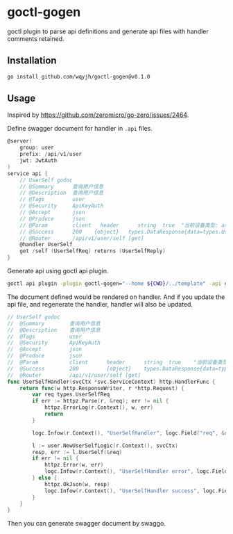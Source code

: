 # goctl-gogen

goctl plugin to parse api definitions and generate api files with handler comments retained.

## Installation

```bash
go install github.com/wqyjh/goctl-gogen@v0.1.0
```

## Usage

Inspired by https://github.com/zeromicro/go-zero/issues/2464.


Define swagger document for handler in `.api` files.

```go
@server(
	group: user
    prefix: /api/v1/user
    jwt: JwtAuth
)
service api {
    // UserSelf godoc
    // @Summary      查询用户信息
    // @Description  查询用户信息
    // @Tags         user
    // @Security     ApiKeyAuth
    // @Accept       json
    // @Produce      json
    // @Param        client   header      string  true  "当前设备类型: android/ios"
    // @Success      200    {object}   types.DataResponse{data=types.UserSelfReply}
    // @Router       /api/v1/user/self [get]
    @handler UserSelf
    get /self (UserSelfReq) returns (UserSelfReply)
}
```

Generate api using goctl api plugin.

```bash
goctl api plugin -plugin goctl-gogen="--home ${CWD}/../template" -api def/main.api -dir ./ -style goZero
```

The document defined would be rendered on handler. And if you update the api file, and regenerate the handler, handler will also be updated.

```go
// UserSelf godoc
//	@Summary		查询用户信息
//	@Description	查询用户信息
//	@Tags			user
//	@Security		ApiKeyAuth
//	@Accept			json
//	@Produce		json
//	@Param			client		header		string	true	"当前设备类型: android/ios"
//	@Success		200			{object}	types.DataResponse{data=types.UserSelfReply}
//	@Router			/api/v1/user/self [get]
func UserSelfHandler(svcCtx *svc.ServiceContext) http.HandlerFunc {
	return func(w http.ResponseWriter, r *http.Request) {
		var req types.UserSelfReq
		if err := httpz.Parse(r, &req); err != nil {
			httpz.ErrorLog(r.Context(), w, err)
			return
		}

		logc.Infow(r.Context(), "UserSelfHandler", logc.Field("req", &req))

		l := user.NewUserSelfLogic(r.Context(), svcCtx)
		resp, err := l.UserSelf(&req)
		if err != nil {
			httpz.Error(w, err)
			logc.Infow(r.Context(), "UserSelfHandler error", logc.Field("error", err))
		} else {
			httpz.OkJson(w, resp)
			logc.Infow(r.Context(), "UserSelfHandler success", logc.Field("resp", resp))
		}
	}
}
```

Then you can generate swagger document by swaggo.
